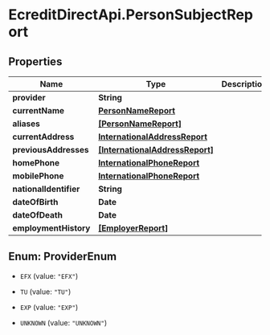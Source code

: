 # EcreditDirectApi.PersonSubjectReport

## Properties

Name | Type | Description | Notes
------------ | ------------- | ------------- | -------------
**provider** | **String** |  | [optional] 
**currentName** | [**PersonNameReport**](PersonNameReport.md) |  | [optional] 
**aliases** | [**[PersonNameReport]**](PersonNameReport.md) |  | [optional] 
**currentAddress** | [**InternationalAddressReport**](InternationalAddressReport.md) |  | [optional] 
**previousAddresses** | [**[InternationalAddressReport]**](InternationalAddressReport.md) |  | [optional] 
**homePhone** | [**InternationalPhoneReport**](InternationalPhoneReport.md) |  | [optional] 
**mobilePhone** | [**InternationalPhoneReport**](InternationalPhoneReport.md) |  | [optional] 
**nationalIdentifier** | **String** |  | [optional] 
**dateOfBirth** | **Date** |  | [optional] 
**dateOfDeath** | **Date** |  | [optional] 
**employmentHistory** | [**[EmployerReport]**](EmployerReport.md) |  | [optional] 



## Enum: ProviderEnum


* `EFX` (value: `"EFX"`)

* `TU` (value: `"TU"`)

* `EXP` (value: `"EXP"`)

* `UNKNOWN` (value: `"UNKNOWN"`)




